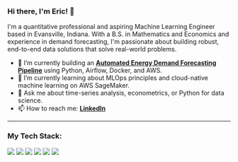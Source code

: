 ### Hi there, I'm Eric! 👋

I'm a quantitative professional and aspiring Machine Learning Engineer based in Evansville, Indiana. With a B.S. in Mathematics and Economics and experience in demand forecasting, I'm passionate about building robust, end-to-end data solutions that solve real-world problems.

- 🔭 I’m currently building an **[Automated Energy Demand Forecasting Pipeline](link-to-your-repo)** using Python, Airflow, Docker, and AWS.
- 🌱 I’m currently learning about MLOps principles and cloud-native machine learning on AWS SageMaker.
- 💬 Ask me about time-series analysis, econometrics, or Python for data science.
- 📫 How to reach me: **[LinkedIn](www.linkedin.com/in/eric-scott-0b3a4ab9)**

---

### My Tech Stack:
<p>
  <img src="https://img.shields.io/badge/Python-3776AB?style=for-the-badge&logo=python&logoColor=white" />
  <img src="https://img.shields.io/badge/scikit--learn-F7931E?style=for-the-badge&logo=scikit-learn&logoColor=white" />
  <img src="https://img.shields.io/badge/Pandas-2C2D72?style=for-the-badge&logo=pandas&logoColor=white" />
  <img src="https://img.shields.io/badge/PostgreSQL-316192?style=for-the-badge&logo=postgresql&logoColor=white" />
  <img src="https://img.shields.io/badge/Docker-2496ED?style=for-the-badge&logo=docker&logoColor=white" />
  <img src="https://img.shields.io/badge/Amazon_AWS-232F3E?style=for-the-badge&logo=amazon-aws&logoColor=white" />
</p>
